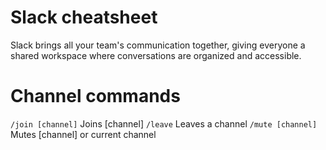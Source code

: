 # Slack cheatsheet

Slack brings all your team's communication together, giving everyone a shared workspace where conversations are organized and accessible.

# Channel commands
`/join [channel]` Joins [channel]
`/leave` Leaves a channel
`/mute [channel]` Mutes [channel] or current channel
